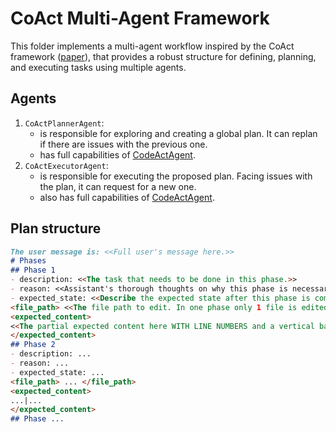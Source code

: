 # CoAct Multi-Agent Framework

This folder implements a multi-agent workflow inspired by the CoAct framework ([paper](https://arxiv.org/abs/2406.13381)), that provides a robust structure for defining, planning, and executing tasks using multiple agents.

## Agents

1. `CoActPlannerAgent`:
    - is responsible for exploring and creating a global plan. It can replan if there are issues with the previous one.
    - has full capabilities of [CodeActAgent](https://github.com/All-Hands-AI/OpenHands/tree/main/agenthub/codeact_agent).
2. `CoActExecutorAgent`:
    - is responsible for executing the proposed plan. Facing issues with the plan, it can request for a new one.
    - also has full capabilities of [CodeActAgent](https://github.com/All-Hands-AI/OpenHands/tree/main/agenthub/codeact_agent).


## Plan structure
```markdown
The user message is: <<Full user's message here.>>
# Phases
## Phase 1
- description: <<The task that needs to be done in this phase.>>
- reason: <<Assistant's thorough thoughts on why this phase is necessary, with tips/codes to instruct the executor finish the task easier.>>
- expected_state: <<Describe the expected state after this phase is completed. If the task involves code editing, provide the expectation of the code after the edit.>>
<file_path> <<The file path to edit. In one phase only 1 file is edited.>> </file_path>
<expected_content>
<<The partial expected content here WITH LINE NUMBERS and a vertical bar before the actual code e.g., 1|, 11|.>>
</expected_content>
## Phase 2
- description: ...
- reason: ...
- expected_state: ...
<file_path> ... </file_path>
<expected_content>
...|...
</expected_content>
## Phase ...
```
